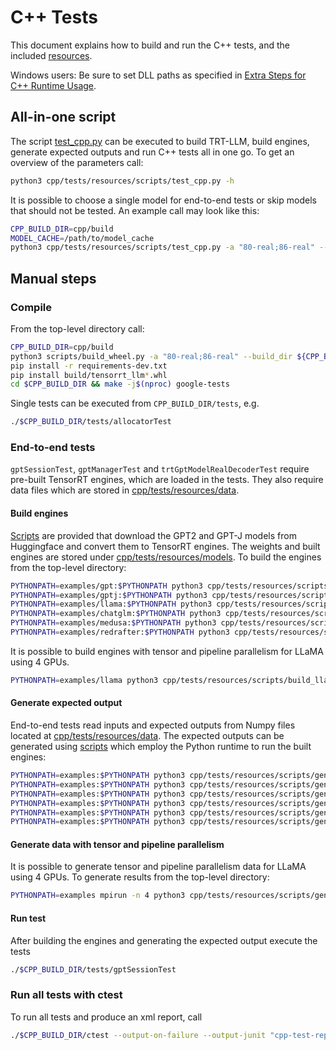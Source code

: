 # C++ Tests

This document explains how to build and run the C++ tests, and the included [resources](resources).

Windows users: Be sure to set DLL paths as specified in [Extra Steps for C++ Runtime Usage](../../windows/README.md#extra-steps-for-c-runtime-usage).

## All-in-one script

The script [test_cpp.py](resources/scripts/test_cpp.py) can be executed to build TRT-LLM, build engines, generate expected outputs and run C++ tests all in one go.
To get an overview of the parameters call:

```bash
python3 cpp/tests/resources/scripts/test_cpp.py -h
```

It is possible to choose a single model for end-to-end tests or skip models that should not be tested.
An example call may look like this:

```bash
CPP_BUILD_DIR=cpp/build
MODEL_CACHE=/path/to/model_cache
python3 cpp/tests/resources/scripts/test_cpp.py -a "80-real;86-real" --build_dir ${CPP_BUILD_DIR} --trt_root /usr/local/tensorrt --model_cache ${MODEL_CACHE} --run_gptj --skip_unit_tests
```

## Manual steps

### Compile

From the top-level directory call:

```bash
CPP_BUILD_DIR=cpp/build
python3 scripts/build_wheel.py -a "80-real;86-real" --build_dir ${CPP_BUILD_DIR} --trt_root /usr/local/tensorrt
pip install -r requirements-dev.txt
pip install build/tensorrt_llm*.whl
cd $CPP_BUILD_DIR && make -j$(nproc) google-tests
```

Single tests can be executed from `CPP_BUILD_DIR/tests`, e.g.

```bash
./$CPP_BUILD_DIR/tests/allocatorTest
```

### End-to-end tests

`gptSessionTest`, `gptManagerTest` and `trtGptModelRealDecoderTest` require pre-built TensorRT engines, which are loaded in the tests. They also require data files which are stored in [cpp/tests/resources/data](resources/data).

#### Build engines

[Scripts](resources/scripts) are provided that download the GPT2 and GPT-J models from Huggingface and convert them to TensorRT engines.
The weights and built engines are stored under [cpp/tests/resources/models](resources/models).
To build the engines from the top-level directory:

```bash
PYTHONPATH=examples/gpt:$PYTHONPATH python3 cpp/tests/resources/scripts/build_gpt_engines.py
PYTHONPATH=examples/gptj:$PYTHONPATH python3 cpp/tests/resources/scripts/build_gptj_engines.py
PYTHONPATH=examples/llama:$PYTHONPATH python3 cpp/tests/resources/scripts/build_llama_engines.py
PYTHONPATH=examples/chatglm:$PYTHONPATH python3 cpp/tests/resources/scripts/build_chatglm_engines.py
PYTHONPATH=examples/medusa:$PYTHONPATH python3 cpp/tests/resources/scripts/build_medusa_engines.py
PYTHONPATH=examples/redrafter:$PYTHONPATH python3 cpp/tests/resources/scripts/build_redrafter_engines.py --has_tllm_checkpoint
```

It is possible to build engines with tensor and pipeline parallelism for LLaMA using 4 GPUs.

```bash
PYTHONPATH=examples/llama python3 cpp/tests/resources/scripts/build_llama_engines.py --only_multi_gpu
```

#### Generate expected output

End-to-end tests read inputs and expected outputs from Numpy files located at [cpp/tests/resources/data](resources/data). The expected outputs can be generated using [scripts](resources/scripts) which employ the Python runtime to run the built engines:

```bash
PYTHONPATH=examples:$PYTHONPATH python3 cpp/tests/resources/scripts/generate_expected_gpt_output.py
PYTHONPATH=examples:$PYTHONPATH python3 cpp/tests/resources/scripts/generate_expected_gptj_output.py
PYTHONPATH=examples:$PYTHONPATH python3 cpp/tests/resources/scripts/generate_expected_llama_output.py
PYTHONPATH=examples:$PYTHONPATH python3 cpp/tests/resources/scripts/generate_expected_chatglm_output.py
PYTHONPATH=examples:$PYTHONPATH python3 cpp/tests/resources/scripts/generate_expected_medusa_output.py
PYTHONPATH=examples:$PYTHONPATH python3 cpp/tests/resources/scripts/generate_expected_redrafter_output.py
```

#### Generate data with tensor and pipeline parallelism

It is possible to generate tensor and pipeline parallelism data for LLaMA using 4 GPUs. To generate results from the top-level directory:

```bash
PYTHONPATH=examples mpirun -n 4 python3 cpp/tests/resources/scripts/generate_expected_llama_output.py --only_multi_gpu
```

#### Run test

After building the engines and generating the expected output execute the tests

```bash
./$CPP_BUILD_DIR/tests/gptSessionTest
```

### Run all tests with ctest

To run all tests and produce an xml report, call

```bash
./$CPP_BUILD_DIR/ctest --output-on-failure --output-junit "cpp-test-report.xml"
```
